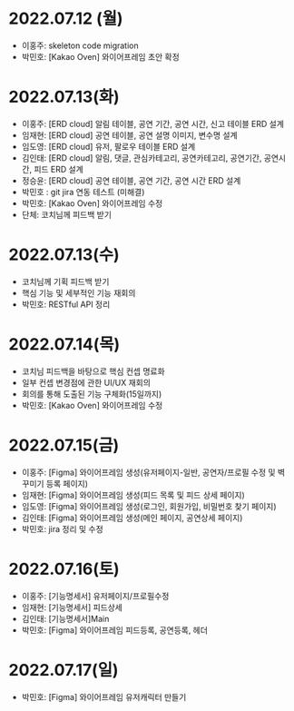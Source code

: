 # 2022.07.12 (월)
* 이홍주: skeleton code migration
* 박민호: [Kakao Oven] 와이어프레임 초안 확정

# 2022.07.13(화)
* 이홍주: [ERD cloud] 알림 테이블, 공연 기간, 공연 시간, 신고 테이블 ERD 설계
* 임재현: [ERD cloud] 공연 테이블, 공연 설명 이미지, 변수명 설계
* 임도영: [ERD cloud] 유저, 팔로우 테이블 ERD 설계
* 김인태: [ERD cloud] 알림, 댓글, 관심카테고리, 공연카테고리, 공연기간, 공연시간, 피드 ERD 설계
* 정승윤: [ERD cloud] 공연 테이블, 공연 기간, 공연 시간 ERD 설계
* 박민호 : git jira 연동 테스트 (미해결)
* 박민호: [Kakao Oven] 와이어프레임 수정
* 단체: 코치님께 피드백 받기

# 2022.07.13(수)
* 코치님께 기획 피드백 받기
* 핵심 기능 및 세부적인 기능 재회의
* 박민호: RESTful API 정리

# 2022.07.14(목)
* 코치님 피드백을 바탕으로 핵심 컨셉 명료화
* 일부 컨셉 변경점에 관한 UI/UX 재회의
* 회의를 통해 도출된 기능 구체화(15일까지)
* 박민호: [Kakao Oven] 와이어프레임 수정

# 2022.07.15(금)
* 이홍주: [Figma] 와이어프레임 생성(유저페이지-일반, 공연자/프로필 수정 및 벽 꾸미기 등록 페이지)
* 임재현: [Figma] 와이어프레임 생성(피드 목록 및 피드 상세 페이지)
* 임도영: [Figma] 와이어프레임 생성(로그인, 회원가입, 비밀번호 찾기 페이지)
* 김인태: [Figma] 와이어프레임 생성(메인 페이지, 공연상세 페이지)
* 박민호: jira 정리 및 수정

# 2022.07.16(토)
* 이홍주: [기능명세서] 유저페이지/프로필수정
* 임재현: [기능명세서] 피드상세
* 김인태: [기능명세서]Main
* 박민호: [Figma] 와이어프레임 피드등록, 공연등록, 헤더

# 2022.07.17(일)
* 박민호: [Figma] 와이어프레임 유저캐릭터 만들기
